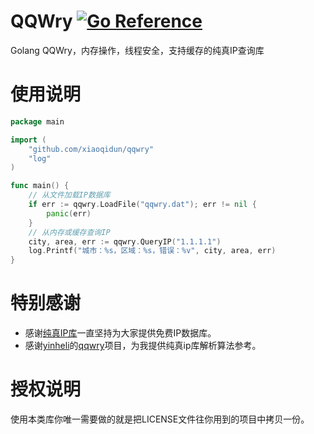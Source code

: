 # QQWry [![Go Reference](https://pkg.go.dev/badge/github.com/xiaoqidun/qqwry.svg)](https://pkg.go.dev/github.com/xiaoqidun/qqwry)

Golang QQWry，内存操作，线程安全，支持缓存的纯真IP查询库

# 使用说明

```go
package main

import (
	"github.com/xiaoqidun/qqwry"
	"log"
)

func main() {
	// 从文件加载IP数据库
	if err := qqwry.LoadFile("qqwry.dat"); err != nil {
		panic(err)
	}
	// 从内存或缓存查询IP
	city, area, err := qqwry.QueryIP("1.1.1.1")
	log.Printf("城市：%s，区域：%s，错误：%v", city, area, err)
}
```

# 特别感谢

- 感谢[纯真IP库](https://www.cz88.net/)一直坚持为大家提供免费IP数据库。
- 感谢[yinheli](https://github.com/yinheli)的[qqwry](https://github.com/yinheli/qqwry)项目，为我提供纯真ip库解析算法参考。

# 授权说明

使用本类库你唯一需要做的就是把LICENSE文件往你用到的项目中拷贝一份。
